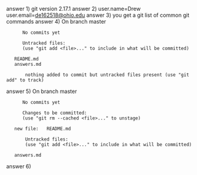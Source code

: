 answer 1) git version 2.17.1
answer 2) user.name=Drew
          user.email=de162518@ohio.edu
answer 3) you get a git list of common git commands
answer 4) On branch master

          No commits yet

          Untracked files:
          (use "git add <file>..." to include in what will be committed)

	   README.md
	   answers.md

           nothing added to commit but untracked files present (use "git add" to track)
answer 5) On branch master

          No commits yet

          Changes to be committed:
          (use "git rm --cached <file>..." to unstage)

	   new file:   README.md

           Untracked files:
           (use "git add <file>..." to include in what will be committed)

	   answers.md
answer 6) 
